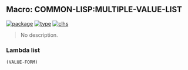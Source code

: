 ## Macro: COMMON-LISP:MULTIPLE-VALUE-LIST
[![package](https://img.shields.io/badge/Package-COMMON--LISP-5f9ea0.svg?style=social&colorA=999999)](../) [![type](https://img.shields.io/badge/Type-Macro-5f9ea0.svg?style=social&colorA=999999)](../#macro) [![clhs](https://img.shields.io/badge/CLHS-MULTIPLE--VALUE--LIST-5f9ea0.svg?style=social&colorA=999999)](http://www.lispworks.com/documentation/HyperSpec/Body/m_mult_1.htm) 

> No description.

### Lambda list
```
(VALUE-FORM)
```
